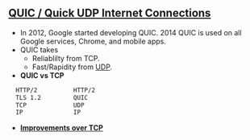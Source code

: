 ## [QUIC / Quick UDP Internet Connections](https://upcommons.upc.edu/bitstream/handle/2117/121934/136386.pdf?sequence=1&isAllowed=y#:~:text=The%20main%20performance%20improvement%20of,to%20negotiate%20the%20TLS%20connection.)
- In 2012, Google started developing QUIC. 2014 QUIC is used on all Google services, Chrome, and mobile apps.
- QUIC takes
  - Reliablilty from TCP.
  - Fast/Rapidity from [UDP](../UDP).
- **QUIC vs TCP**
```html
  HTTP/2          HTTP/2
  TLS 1.2         QUIC
  TCP             UDP
  IP              IP
```
- **[Improvements over TCP](Features_Characteristics)**
